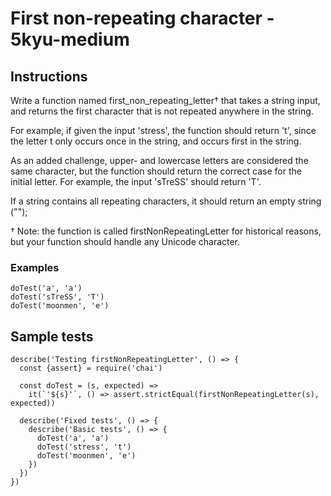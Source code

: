 # First non-repeating character - 5kyu-medium

## Instructions

Write a function named first_non_repeating_letter† that takes a string input, and returns the first character that is not repeated anywhere in the string.

For example, if given the input 'stress', the function should return 't', since the letter t only occurs once in the string, and occurs first in the string.

As an added challenge, upper- and lowercase letters are considered the same character, but the function should return the correct case for the initial letter. For example, the input 'sTreSS' should return 'T'.

If a string contains all repeating characters, it should return an empty string ("");

† Note: the function is called firstNonRepeatingLetter for historical reasons, but your function should handle any Unicode character.

### Examples

```
doTest('a', 'a')
doTest('sTreSS', 'T')
doTest('moonmen', 'e')
```

## Sample tests

```
describe('Testing firstNonRepeatingLetter', () => {
  const {assert} = require('chai')

  const doTest = (s, expected) =>
    it(`'${s}'`, () => assert.strictEqual(firstNonRepeatingLetter(s), expected))

  describe('Fixed tests', () => {
    describe('Basic tests', () => {
      doTest('a', 'a')
      doTest('stress', 't')
      doTest('moonmen', 'e')
    })
  })
})
```
